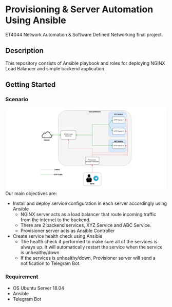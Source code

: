 # Provisioning & Server Automation Using Ansible 

ET4044 Network Automation & Software Defined Networking final project.

## Description

This repository consists of Ansible playbook and roles for deploying NGINX Load Balancer and simple backend application.

## Getting Started

### Scenario
![System Diagram](infrastructure-diagram.JPG)
Our main objectives are:
* Install and deploy service configuration in each server accordingly using Ansible
    - NGINX server acts as a load balancer that route incoming traffic from the internet to the backend. 
    - There are 2 backend services, XYZ Service and ABC Service.
    - Provisioner server acts as Ansible Controller
* Create service health check using Ansible
    - The health check if performed to make sure all of the services is always up. It will automatically restart the service when the service is unhealthy/down
    - If the services is unhealthy/down, Provisioner server will send a notification to Telegram Bot.

### Requirement
- OS Ubuntu Server 18.04 
- Ansible 
- Telegram Bot




